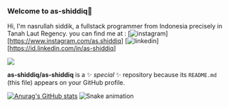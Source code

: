 ### Welcome to as-shiddiq👋

Hi, I'm nasrullah siddik, a fullstack programmer from Indonesia precisely in Tanah Laut Regency.
you can find me at :
[![instagram](https://github.com/shikhar1020jais1/Git-Social/blob/master/Icons/Instagram.png (Instagram))][https://www.instagram.com/as.shiddiq]
[![linkedin](https://github.com/shikhar1020jais1/Git-Social/blob/master/Icons/LinkedIn.png (LinkedIn))][https://id.linkedin.com/in/as-shiddiq]

![](https://komarev.com/ghpvc/?username=as-shiddiq)

**as-shiddiq/as-shiddiq** is a ✨ _special_ ✨ repository because its `README.md` (this file) appears on your GitHub profile.


[![Anurag's GitHub stats](https://github-readme-stats.vercel.app/api?username=as-shiddiq)](https://github.com/anuraghazra/github-readme-stats)
![Snake animation](https://github.com/thepiyushmalhotra/thepiyushmalhotra/blob/output/github-contribution-grid-snake.svg)
